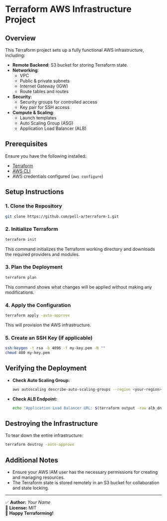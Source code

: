 # Terraform AWS Infrastructure Project

## Overview
This Terraform project sets up a fully functional AWS infrastructure, including:

- **Remote Backend**: S3 bucket for storing Terraform state.
- **Networking**:
  - VPC
  - Public & private subnets
  - Internet Gateway (IGW)
  - Route tables and routes
- **Security**:
  - Security groups for controlled access
  - Key pair for SSH access
- **Compute & Scaling**:
  - Launch templates
  - Auto Scaling Group (ASG)
  - Application Load Balancer (ALB)

## Prerequisites
Ensure you have the following installed:
- [Terraform](https://developer.hashicorp.com/terraform/downloads)
- [AWS CLI](https://aws.amazon.com/cli/)
- AWS credentials configured (`aws configure`)

## Setup Instructions

### 1. Clone the Repository
```sh
git clone https://github.com/pell-a/terraform-1.git
```

### 2. Initialize Terraform
```sh
terraform init
```
This command initializes the Terraform working directory and downloads the required providers and modules.

### 3. Plan the Deployment
```sh
terraform plan
```
This command shows what changes will be applied without making any modifications.

### 4. Apply the Configuration
```sh
terraform apply -auto-approve
```
This will provision the AWS infrastructure.

### 5. Create an SSH Key (if applicable)
```sh
ssh-keygen -t rsa -b 4096 -f my-key.pem -N ""
chmod 400 my-key.pem
```

## Verifying the Deployment

- **Check Auto Scaling Group:**
  ```sh
  aws autoscaling describe-auto-scaling-groups --region <your-region>
  ```
- **Check ALB Endpoint:**
  ```sh
  echo "Application Load Balancer URL: $(terraform output -raw alb_dns_name)"
  ```

## Destroying the Infrastructure
To tear down the entire infrastructure:
```sh
terraform destroy -auto-approve
```

## Additional Notes
- Ensure your AWS IAM user has the necessary permissions for creating and managing resources.
- The Terraform state is stored remotely in an S3 bucket for collaboration and state locking.

---
✅ **Author:** *Your Name*  
📜 **License:** MIT  
🚀 **Happy Terraforming!**


